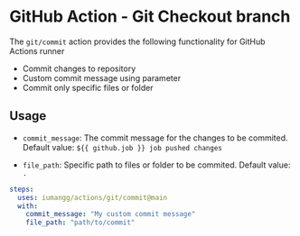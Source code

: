 # GitHub Action - Git Checkout branch

The `git/commit` action provides the following functionality for GitHub Actions runner

- Commit changes to repository
- Custom commit message using parameter
- Commit only specific files or folder

## Usage

- `commit_message`: The commit message for the changes to be commited. Default value: `${{ github.job }} job pushed changes`

- `file_path`: Specific path to files or folder to be commited. Default value: `.`

```yaml
steps:
  uses: iumangg/actions/git/commit@main
  with:
    commit_message: "My custom commit message"
    file_path: "path/to/commit"
```
